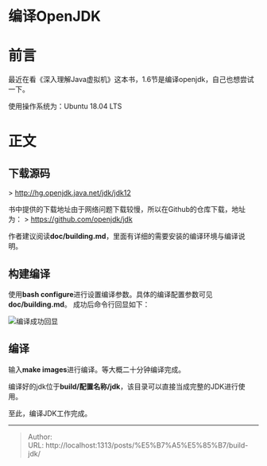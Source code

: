 # 编译OpenJDK


# 前言

最近在看《深入理解Java虚拟机》这本书，1.6节是编译openjdk，自己也想尝试一下。

使用操作系统为：Ubuntu 18.04 LTS

# 正文



## 下载源码

&gt; http://hg.openjdk.java.net/jdk/jdk12

书中提供的下载地址由于网络问题下载较慢，所以在Github的仓库下载，地址为：
&gt; https://github.com/openjdk/jdk

作者建议阅读**doc/building.md**，里面有详细的需要安装的编译环境与编译说明。



## 构建编译

使用**bash configure**进行设置编译参数。具体的编译配置参数可见**doc/building.md**。
成功后命令行回显如下：

![编译成功回显](https://blog-1251613845.cos.ap-shanghai.myqcloud.com/buildjdk/bashconfigure.png)



## 编译

输入**make images**进行编译。等大概二十分钟编译完成。

编译好的jdk位于**build/配置名称/jdk**，该目录可以直接当成完整的JDK进行使用。

至此，编译JDK工作完成。

---

> Author:   
> URL: http://localhost:1313/posts/%E5%B7%A5%E5%85%B7/build-jdk/  

